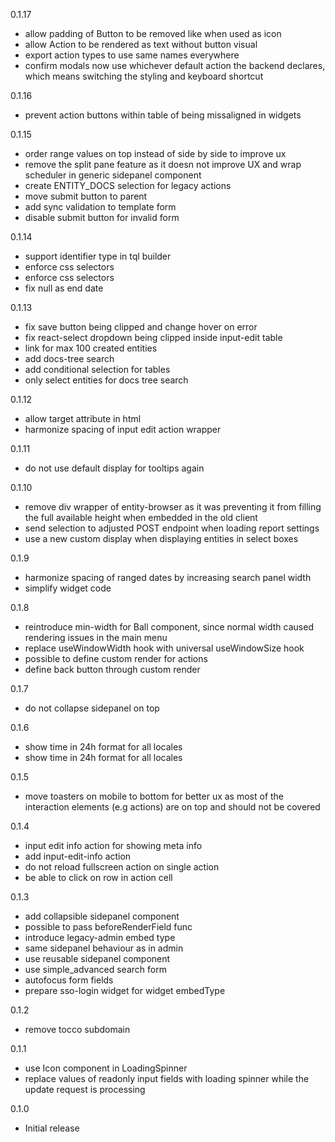 0.1.17
- allow padding of Button to be removed like when used as icon
- allow Action to be rendered as text without button visual
- export action types to use same names everywhere
- confirm modals now use whichever default action the backend declares, which means switching the styling and keyboard shortcut

0.1.16
- prevent action buttons within table of being missaligned in widgets

0.1.15
- order range values on top instead of side by side to improve ux
- remove the split pane feature as it doesn not improve UX and wrap scheduler in generic sidepanel component
- create ENTITY_DOCS selection for legacy actions
- move submit button to parent
- add sync validation to template form
- disable submit button for invalid form

0.1.14
- support identifier type in tql builder
- enforce css selectors
- enforce css selectors
- fix null as end date

0.1.13
- fix save button being clipped and change hover on error
- fix react-select dropdown being clipped inside input-edit table
- link for max 100 created entities
- add docs-tree search
- add conditional selection for tables
- only select entities for docs tree search

0.1.12
- allow target attribute in html
- harmonize spacing of input edit action wrapper

0.1.11
- do not use default display for tooltips again

0.1.10
- remove div wrapper of entity-browser as it was preventing it from filling the full available height when embedded in the old client
- send selection to adjusted POST endpoint when loading report settings
- use a new custom display when displaying entities in select boxes

0.1.9
- harmonize spacing of ranged dates by increasing search panel width
- simplify widget code

0.1.8
- reintroduce min-width for Ball component, since normal width caused rendering issues in the main menu
- replace useWindowWidth hook with universal useWindowSize hook
- possible to define custom render for actions
- define back button through custom render

0.1.7
- do not collapse sidepanel on top

0.1.6
- show time in 24h format for all locales
- show time in 24h format for all locales

0.1.5
- move toasters on mobile to bottom for better ux as most of the interaction elements (e.g actions) are on top and should not be covered

0.1.4
- input edit info action for showing meta info
- add input-edit-info action
- do not reload fullscreen action on single action
- be able to click on row in action cell

0.1.3
- add collapsible sidepanel component
- possible to pass beforeRenderField func
- introduce legacy-admin embed type
- same sidepanel behaviour as in admin
- use reusable sidepanel component
- use simple_advanced search form
- autofocus form fields
- prepare sso-login widget for widget embedType

0.1.2
- remove tocco subdomain

0.1.1
- use Icon component in LoadingSpinner
- replace values of readonly input fields with loading spinner while the update request is processing

0.1.0
- Initial release
